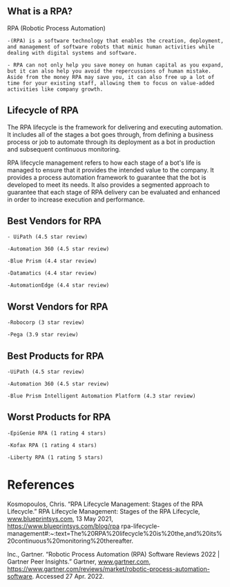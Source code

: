 ## What is a RPA?

RPA (Robotic Process Automation)

    -(RPA) is a software technology that enables the creation, deployment, and management of software robots that mimic human activities while dealing with digital systems and software.

    - RPA can not only help you save money on human capital as you expand, but it can also help you avoid the repercussions of human mistake. Aside from the money RPA may save you, it can also free up a lot of time for your existing staff, allowing them to focus on value-added activities like company growth.

## Lifecycle of RPA 

The RPA lifecycle is the framework for delivering and executing automation. It includes all of the stages a bot goes through, from defining a business process or job to automate through its deployment as a bot in production and subsequent continuous monitoring.

RPA lifecycle management refers to how each stage of a bot's life is managed to ensure that it provides the intended value to the company. It provides a process automation framework to guarantee that the bot is developed to meet its needs. It also provides a segmented approach to guarantee that each stage of RPA delivery can be evaluated and enhanced in order to increase execution and performance.

## Best Vendors for RPA 
    - UiPath (4.5 star review)

    -Automation 360 (4.5 star review)

    -Blue Prism (4.4 star review)

    -Datamatics (4.4 star review)

    -AutomationEdge (4.4 star review)

## Worst Vendors for RPA 
    -Robocorp (3 star review)

    -Pega (3.9 star review)

## Best Products for RPA 
    -UiPath (4.5 star review)

    -Automation 360 (4.5 star review)

    -Blue Prism Intelligent Automation Platform (4.3 star review)

## Worst Products for RPA 
    -EpiGenie RPA (1 rating 4 stars) 

    -Kofax RPA (1 rating 4 stars)

    -Liberty RPA (1 rating 5 stars)

# References 
Kosmopoulos, Chris. “RPA Lifecycle Management: Stages of the RPA Lifecycle.” RPA Lifecycle Management: Stages of the RPA Lifecycle, www.blueprintsys.com, 13 May 2021, https://www.blueprintsys.com/blog/rpa rpa-lifecycle-management#:~:text=The%20RPA%20lifecycle%20is%20the,and%20its%20continuous%20monitoring%20thereafter.

Inc., Gartner. “Robotic Process Automation (RPA) Software Reviews 2022 | Gartner Peer Insights.” Gartner, www.gartner.com, https://www.gartner.com/reviews/market/robotic-process-automation-software. Accessed 27 Apr. 2022.